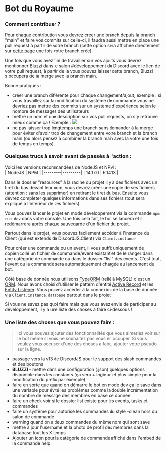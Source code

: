 # Bot du Royaume

### Comment contribuer ?  
Pour chaque contribution vous devrez créer une branch depuis la branch "main" et faire vos commits sur celle-ci, il faudra aussi mettre en place une pull request à partir de votre branch (cette option sera affichée directement sur [cette page](https://github.com/Virtual-Royaume/Royaume-Discord-Bot) une fois votre branch crée).

Une fois que vous avez fini de travailler sur vos ajouts vous devrez mentionner Bluzzi dans le salon #développement du Discord avec le lien de votre pull request, à partir de la vous pouvez laisser cette branch, Bluzzi s'occupera de la merge avec la branch main.

Bonne pratiques :
- créer une branch différente pour chaque changement/ajout, exemple : si vous travaillez sur la modification du système de commande vous ne devriez pas mettre des commits sur un système d'expérience selon le nombre de messages des utilisateurs
- mettre un nom et une description sur vos pull requests, on s'y retrouve mieux comme ça ! Exemple :
![](https://i.imgur.com/zmjPGdC.png)
- ne pas laisser trop longtemps une branch sans demander à la merge pour éviter d'avoir trop de changement entre votre branch et la branch main (ou alors pensez à combiner la branch main avec la votre une fois de temps en temps)

### Quelques trucs à savoir avant de passés à l'action :  
Voici les versions recommandées de NodeJS et NPM :  
| NodeJS  |   NPM   |
|---------|---------|
| 14.17.0 | 6.14.13 |

Dans le dossier "resources" à la racine du projet il y a des fichiers avec un tiret du bas devant leur nom, vous devrez créer une copie de ses fichiers (attention : sans les supprimer) en retirant le tiret du bas. Ensuite vous devrez complèter quelques informations dans ses fichiers (tout sera expliqué à l'intérieur de ses fichiers).

Vous pouvez lancer le projet en mode développement via la commande ``npm run dev`` dans votre console. Une fois cela fait, le bot se lancera et il redémarrera après chaque sauvegarde d'un fichier du projet.

Partout dans le projet, vous pouvez facilement accéder à l'instance du Client (qui est extends de DiscordJS.Client) via ``Client.instance``

Pour créer une commande ou un event, il vous suffit uniquement de copier/collé un fichier de commande/event existant et de le ranger dans une catégorie de commande ou dans le dossier "list" des events. C'est tout, l'event ou la commande sera automatiquement chargée au lancement du bot.

Côté base de donnée nous utilisons [TypeORM](https://typeorm.io/#/) (relié à MySQL) c'est un [ORM](https://en.wikipedia.org/wiki/Object%E2%80%93relational_mapping). Nous avons choisi d'utiliser le pattern d'entité [Active Record](https://typeorm.io/#/active-record-data-mapper) et les [Entity Listener](https://typeorm.io/#/listeners-and-subscribers). Vous pouvez accéder à la connexion de la base de donnée via ``Client.instance.database`` partout dans le projet.

Si vous ne savez pas quoi faire mais que vous avez envie de participer au développement, il y a une liste des choses à faire ci-dessous !

### Une liste des choses que vous pouvez faire :
> Ici vous pouvez ajouter des fonctionnalités que vous aimeriez voir sur le bot même si vous ne souhaitez pas vous en occuper. Si vous voulez vous occuper d'une des choses à faire, ajouter votre pseudo sur la ligne.
- passage vers la v13 de DiscordJS pour le support des slash commandes et des boutons
- **BLUZZI -** mettre dans une configuration (.json) quelques options disponible dans les constants (ça sera + logique et plus simple pour la modification du prefix par exemple)
- faire en sorte que quand on démarre le bot en mode dev ça le save dans une variable pour évité les problèmes comme la double incrémentation du nombre de message des membres en base de donnée
- faire un check voir si le dossier list existe pour les events, tasks et commandes
- faire un système pour autorisé les commandes du style -clean hors du salon de commande
- warning quand on a deux commandes du même nom qui sont save
- mettre à jour l'username et la photo de profil des membres dans la database tout les X temps
- Ajouter un icon pour la catégorie de commande affiché dans l'embed de la commande help
